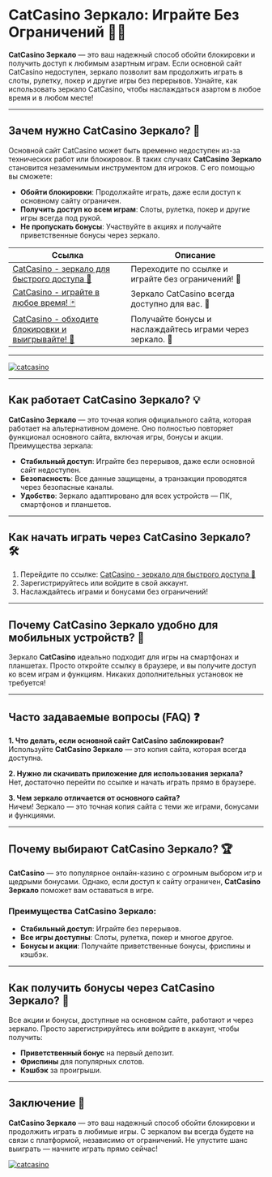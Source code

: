 # CatCasino Зеркало: Играйте Без Ограничений 🎰🌐

**CatCasino Зеркало** — это ваш надежный способ обойти блокировки и получить доступ к любимым азартным играм. Если основной сайт CatCasino недоступен, зеркало позволит вам продолжить играть в слоты, рулетку, покер и другие игры без перерывов. Узнайте, как использовать зеркало CatCasino, чтобы наслаждаться азартом в любое время и в любом месте!

---

## Зачем нужно **CatCasino Зеркало**? 🔑

Основной сайт CatCasino может быть временно недоступен из-за технических работ или блокировок. В таких случаях **CatCasino Зеркало** становится незаменимым инструментом для игроков. С его помощью вы сможете:

- **Обойти блокировки**: Продолжайте играть, даже если доступ к основному сайту ограничен.
- **Получить доступ ко всем играм**: Слоты, рулетка, покер и другие игры всегда под рукой.
- **Не пропускать бонусы**: Участвуйте в акциях и получайте приветственные бонусы через зеркало.

| Ссылка | Описание |
|--------|----------|
| [CatCasino - зеркало для быстрого доступа 🚀](https://cut4.xyz/7W7YmR) | Переходите по ссылке и играйте без ограничений! 🎉 |
| [CatCasino - играйте в любое время! 🃏](https://cut4.xyz/7W7YmR) | Зеркало CatCasino всегда доступно для вас. 🎰 |
| [CatCasino - обходите блокировки и выигрывайте! 🔐](https://cut4.xyz/7W7YmR) | Получайте бонусы и наслаждайтесь играми через зеркало. 💸 |

---
[![catcasino](https://github.com/user-attachments/assets/6faecb6c-f8bc-4a51-b6ed-b91ec0b7b0be)](https://cut4.xyz/7W7YmR)

---

## Как работает **CatCasino Зеркало**? 💡

**CatCasino Зеркало** — это точная копия официального сайта, которая работает на альтернативном домене. Оно полностью повторяет функционал основного сайта, включая игры, бонусы и акции. Преимущества зеркала:

- **Стабильный доступ**: Играйте без перерывов, даже если основной сайт недоступен.
- **Безопасность**: Все данные защищены, а транзакции проводятся через безопасные каналы.
- **Удобство**: Зеркало адаптировано для всех устройств — ПК, смартфонов и планшетов.

---

## Как начать играть через **CatCasino Зеркало**? 🛠️

1. Перейдите по ссылке: [CatCasino - зеркало для быстрого доступа 🚀](https://cut4.xyz/7W7YmR)
2. Зарегистрируйтесь или войдите в свой аккаунт.
3. Наслаждайтесь играми и бонусами без ограничений!

---

## Почему **CatCasino Зеркало** удобно для мобильных устройств? 📱

Зеркало **CatCasino** идеально подходит для игры на смартфонах и планшетах. Просто откройте ссылку в браузере, и вы получите доступ ко всем играм и функциям. Никаких дополнительных установок не требуется!

---

## Часто задаваемые вопросы (FAQ) ❓

**1. Что делать, если основной сайт CatCasino заблокирован?**  
Используйте **CatCasino Зеркало** — это копия сайта, которая всегда доступна.  

**2. Нужно ли скачивать приложение для использования зеркала?**  
Нет, достаточно перейти по ссылке и начать играть прямо в браузере.  

**3. Чем зеркало отличается от основного сайта?**  
Ничем! Зеркало — это точная копия сайта с теми же играми, бонусами и функциями.  

---

## Почему выбирают **CatCasino Зеркало**? 🏆

**CatCasino** — это популярное онлайн-казино с огромным выбором игр и щедрыми бонусами. Однако, если доступ к сайту ограничен, **CatCasino Зеркало** поможет вам оставаться в игре.  

### Преимущества CatCasino Зеркало:
- **Стабильный доступ**: Играйте без перерывов.  
- **Все игры доступны**: Слоты, рулетка, покер и многое другое.  
- **Бонусы и акции**: Получайте приветственные бонусы, фриспины и кэшбэк.  

---

## Как получить бонусы через **CatCasino Зеркало**? 🎁

Все акции и бонусы, доступные на основном сайте, работают и через зеркало. Просто зарегистрируйтесь или войдите в аккаунт, чтобы получить:  
- **Приветственный бонус** на первый депозит.  
- **Фриспины** для популярных слотов.  
- **Кэшбэк** за проигрыши.  

---

## Заключение 🎯

**CatCasino Зеркало** — это ваш надежный способ обойти блокировки и продолжить играть в любимые игры. С зеркалом вы всегда будете на связи с платформой, независимо от ограничений. Не упустите шанс выиграть — начните играть прямо сейчас!  

[![catcasino](https://github.com/user-attachments/assets/6faecb6c-f8bc-4a51-b6ed-b91ec0b7b0be)](https://cut4.xyz/7W7YmR)

